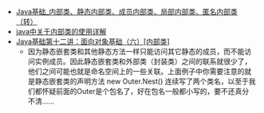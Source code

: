  - [Java基础_内部类、静态内部类、成员内部类、局部内部类、匿名内部类 （转）](http://www.cnblogs.com/nliao/p/3308690.html)
 - [java中关于内部类的使用详解](http://www.jb51.net/article/36125.htm)
 - [Java基础第十二讲：面向对象基础（六）[内部类]](http://blog.csdn.net/jiangxinyu/article/details/8177326)
    - 因为静态嵌套类和其他静态方法一样只能访问其它静态的成员，而不能访问实例成员。因此静态嵌套类和外部类（封装类）之间的联系就很少了，他们之间可能也就是命名空间上的一些关联。上面例子中你需要注意的就是静态嵌套类的声明方法 new Outer.Nest() 连续写了两个类名，以至于我们都怀疑前面的Outer是个包名了，好在包名一般都小写的，要不还真分不清……